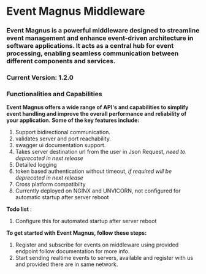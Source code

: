 # Event Magnus Middleware


### Event Magnus is a powerful middleware designed to streamline event management and enhance event-driven architecture in software applications. It acts as a central hub for event processing, enabling seamless communication between different components and services.

### **Current Version: 1.2.0**

### Functionalities and Capabilities

**Event Magnus offers a wide range of API's and capabilities to simplify event handling and improve the overall performance and reliability of your application. Some of the key features include:**

1. Support bidirectional communication.
2. validates server and port reachability.
3. swagger ui documentation support.
4. Takes server destination url from the user in Json Request, _need to deprecated in next release_
5. Detailed logging 
6. token based authentication without timeout, _if required will be deprecated in next release_
7. Cross platform compatibilty
8. Currently deployed on NGINX and UNVICORN, not configured for automatic startup after server reboot

**Todo list** :

1. Configure this for automated startup after server reboot



**To get started with Event Magnus, follow these steps:**

1. Register and subscribe for events on middleware using provided endpoint follow documentation for more info.
2. Start sending realtime events to servers, available and register with us and provided there are in same network. 

